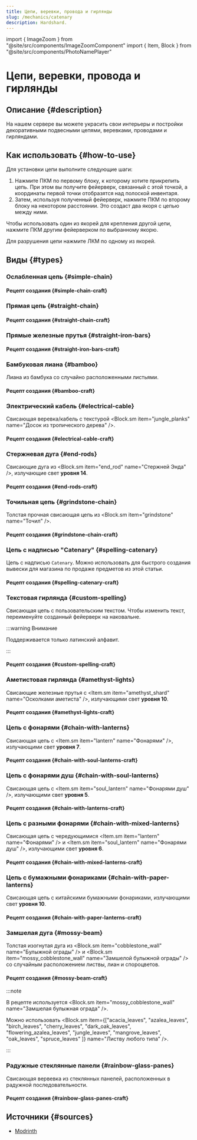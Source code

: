 ```yaml
---
title: Цепи, веревки, провода и гирлянды
slug: /mechanics/catenary
description: Hardshard.
---
```


import { ImageZoom } from "@site/src/components/ImageZoomComponent"
import { Item, Block } from "@site/src/components/PhotoNamePlayer"

# Цепи, веревки, провода и гирлянды

<ImageZoom
  src="/img/mechanics/catenary/catenary-banner.png"
  alt="Цепи, веревки, провода и гирлянды на Hardshard"
/>

## Описание {#description}

На нашем сервере вы можете украсить свои интерьеры и постройки декоративными подвесными цепями, веревками, проводами и гирляндами.

## Как использовать {#how-to-use}

Для установки цепи выполните следующие шаги:

1. Нажмите ПКМ по первому блоку, к которому хотите прикрепить цепь. При этом вы получите фейерверк, связанный с этой точкой, а координаты первой точки отобразятся над полоской инвентаря.
2. Затем, используя полученный фейерверк, нажмите ПКМ по второму блоку на некотором расстоянии. Это создаст два якоря с цепью между ними.

Чтобы использовать один из якорей для крепления другой цепи, нажмите ПКМ другим фейерверком по выбранному якорю.

Для разрушения цепи нажмите ЛКМ по одному из якорей.

## Виды {#types}

### Ослабленная цепь {#simple-chain}

<ImageZoom
  src="/img/mechanics/catenary/simple-chain.png"
  alt="Как выглядит ослабленная цепь"
  description="Как выглядит ослабленная цепь"
/>

#### Рецепт создания {#simple-chain-craft}

<ImageZoom
  src="/img/mechanics/catenary/simple-chain-craft.png"
  alt="Рецепт создания ослабленной цепи"
  description="Рецепт создания ослабленной цепи"
/>

### Прямая цепь {#straight-chain}

<ImageZoom
  src="/img/mechanics/catenary/straight-chain.png"
  alt="Как выглядит прямая цепь"
  description="Как выглядит прямая цепь"
/>

#### Рецепт создания {#straight-chain-craft}

<ImageZoom
  src="/img/mechanics/catenary/straight-chain-craft.png"
  alt="Рецепт создания прямой цепи"
  description="Рецепт создания прямой цепи"
/>

### Прямые железные прутья {#straight-iron-bars}

<ImageZoom
  src="/img/mechanics/catenary/straight-iron-bars.png"
  alt="Как выглядят прямые железные прутья"
  description="Как выглядят прямые железные прутья"
/>

#### Рецепт создания {#straight-iron-bars-craft}

<ImageZoom
  src="/img/mechanics/catenary/straight-iron-bars-craft.png"
  alt="Рецепт создания прямых железных прутьев"
  description="Рецепт создания прямых железных прутьев"
/>

### Бамбуковая лиана {#bamboo}

Лиана из бамбука со случайно расположенными листьями.

<ImageZoom
  src="/img/mechanics/catenary/bamboo.png"
  alt="Как выглядит бамбуковая лиана"
  description="Как выглядит бамбуковая лиана"
/>

#### Рецепт создания {#bamboo-craft}

<ImageZoom
  src="/img/mechanics/catenary/bamboo-craft.png"
  alt="Рецепт создания бамбуковой лианы"
  description="Рецепт создания бамбуковой лианы"
/>

### Электрический кабель {#electrical-cable}

Свисающая веревка/кабель с текстурой <Block.sm item="jungle_planks" name="Досок из тропического дерева" />.

<ImageZoom
  src="/img/mechanics/catenary/electrical-cable.png"
  alt="Как выглядит электрический кабель"
  description="Как выглядит электрический кабель"
/>

#### Рецепт создания {#electrical-cable-craft}

<ImageZoom
  src="/img/mechanics/catenary/electrical-cable-craft.png"
  alt="Рецепт создания электрического кабеля"
  description="Рецепт создания электрического кабеля"
/>

### Стержневая дуга {#end-rods}

Свисающие дуга из <Block.sm item="end_rod" name="Стержней Энда" />, излучающие свет **уровня 14**.

<ImageZoom
  src="/img/mechanics/catenary/end-rods.png"
  alt="Как выглядит стержневая дуга"
  description="Как выглядит стержневая дуга"
/>

#### Рецепт создания {#end-rods-craft}

<ImageZoom
  src="/img/mechanics/catenary/end-rods-craft.png"
  alt="Рецепт создания стержневой дуги"
  description="Рецепт создания стержневой дуги"
/>

### Точильная цепь {#grindstone-chain}

Толстая прочная свисающая цепь из <Block.sm item="grindstone" name="Точил" />.

<ImageZoom
  src="/img/mechanics/catenary/grindstone-chain.png"
  alt="Как выглядит точильная цепь"
  description="Как выглядит точильная цепь"
/>

#### Рецепт создания {#grindstone-chain-craft}

<ImageZoom
  src="/img/mechanics/catenary/grindstone-chain-craft.png"
  alt="Рецепт создания точильной цепи"
  description="Рецепт создания точильной цепи"
/>

### Цепь с надписью "Catenary" {#spelling-catenary}

Цепь с надписью `Catenary`. Можно использовать для быстрого создания вывески для магазина по продаже предметов из этой статьи.

<ImageZoom
  src="/img/mechanics/catenary/spelling-catenary.png"
  alt="Как выглядит цепь с надписью Catenary"
  description="Как выглядит цепь с надписью Catenary"
/>

#### Рецепт создания {#spelling-catenary-craft}

<ImageZoom
  src="/img/mechanics/catenary/spelling-catenary-craft.png"
  alt="Рецепт создания цепи с надписью Catenary"
  description="Рецепт создания цепи с надписью Catenary"
/>

### Текстовая гирлянда {#custom-spelling}

Свисающая цепь с пользовательским текстом. Чтобы изменить текст, переименуйте созданный фейерверк на наковальне.

:::warning Внимание

Поддерживается только латинский алфавит.

:::

<ImageZoom
  src="/img/mechanics/catenary/custom-spelling.png"
  alt="Как выглядит текстовая гирлянда"
  description="Как выглядит текстовая гирлянда"
/>

#### Рецепт создания {#custom-spelling-craft}

<ImageZoom
  src="/img/mechanics/catenary/custom-spelling-craft.png"
  alt="Рецепт создания текстовой гирлянды"
  description="Рецепт создания текстовой гирлянды"
/>

### Аметистовая гирлянда {#amethyst-lights}

Свисающие железные прутья с <Item.sm item="amethyst_shard" name="Осколками аметиста" />, излучающими свет **уровня 10**.

<ImageZoom
  src="/img/mechanics/catenary/amethyst-lights.png"
  alt="Как выглядит аметистовая гирлянда"
  description="Как выглядит аметистовая гирлянда"
/>

#### Рецепт создания {#amethyst-lights-craft}

<ImageZoom
  src="/img/mechanics/catenary/amethyst-lights-craft.png"
  alt="Рецепт создания аметистовой гирлянды"
  description="Рецепт создания аметистовой гирлянды"
/>

### Цепь с фонарями {#chain-with-lanterns}

Свисающая цепь с <Item.sm item="lantern" name="Фонарями" />, излучающими свет **уровня 7**.

<ImageZoom
  src="/img/mechanics/catenary/chain-with-lanterns.png"
  alt="Как выглядит цепь с фонарями"
  description="Как выглядит цепь с фонарями"
/>

#### Рецепт создания {#chain-with-soul-lanterns-craft}

<ImageZoom
  src="/img/mechanics/catenary/chain-with-lanterns-craft.png"
  alt="Рецепт создания цепи с фонарями"
  description="Рецепт создания цепи с фонарями"
/>

### Цепь с фонарями душ {#chain-with-soul-lanterns}

Свисающая цепь с <Item.sm item="soul_lantern" name="Фонарями душ" />, излучающими свет **уровня 5**.

<ImageZoom
  src="/img/mechanics/catenary/chain-with-soul-lanterns.png"
  alt="Как выглядит цепь с фонарями душ"
  description="Как выглядит цепь с фонарями душ"
/>

#### Рецепт создания {#chain-with-lanterns-craft}

<ImageZoom
  src="/img/mechanics/catenary/chain-with-soul-lanterns-craft.png"
  alt="Рецепт создания цепи с фонарями душ"
  description="Рецепт создания цепи с фонарями душ"
/>

### Цепь с разными фонарями {#chain-with-mixed-lanterns}

Свисающая цепь с чередующимися <Item.sm item="lantern" name="Фонарями" /> и <Item.sm item="soul_lantern" name="Фонарями душ" />, излучающими свет **уровня 6**.

<ImageZoom
  src="/img/mechanics/catenary/chain-with-mixed-lanterns.png"
  alt="Как выглядит цепь с разными фонарями"
  description="Как выглядит цепь с разными фонарями"
/>

#### Рецепт создания {#chain-with-mixed-lanterns-craft}

<ImageZoom
  src="/img/mechanics/catenary/chain-with-mixed-lanterns-craft.png"
  alt="Рецепт создания цепи с разными фонарями"
  description="Рецепт создания цепи с разными фонарями"
/>

### Цепь с бумажными фонариками {#chain-with-paper-lanterns}

Свисающая цепь с китайскими бумажными фонариками, излучающими свет **уровня 10**.

<ImageZoom
  src="/img/mechanics/catenary/chain-with-paper-lanterns.png"
  alt="Как выглядит цепь с бумажными фонариками"
  description="Как выглядит цепь с бумажными фонариками"
/>

#### Рецепт создания {#chain-with-paper-lanterns-craft}

<ImageZoom
  src="/img/mechanics/catenary/chain-with-paper-lanterns-craft.png"
  alt="Рецепт создания цепи с бумажными фонариками"
  description="Рецепт создания цепи с бумажными фонариками"
/>

### Замшелая дуга {#mossy-beam}

Толстая изогнутая дуга из <Block.sm item="cobblestone_wall" name="Булыжной ограды" /> и <Block.sm item="mossy_cobblestone_wall" name="Замшелой булыжной ограды" /> со случайным расположением листвы, лиан и спороцветов.

<ImageZoom
  src="/img/mechanics/catenary/mossy-beam.png"
  alt="Как выглядит замшелая дуга"
  description="Как выглядит замшелая дуга"
/>

#### Рецепт создания {#mossy-beam-craft}

:::note

В рецепте используется <Block.sm item="mossy_cobblestone_wall" name="Замшелая булыжная ограда" />.

Можно использовать <Block.sm item={["acacia_leaves", "azalea_leaves", "birch_leaves", "cherry_leaves", "dark_oak_leaves", "flowering_azalea_leaves", "jungle_leaves", "mangrove_leaves", "oak_leaves", "spruce_leaves" ]} name="Листву любого типа" />.

:::

<ImageZoom
  src="/img/mechanics/catenary/mossy-beam-craft.png"
  alt="Рецепт создания замшелой дуги"
  description="Рецепт создания замшелой дуги"
/>

### Радужные стеклянные панели {#rainbow-glass-panes}

Свисающая вервевка из стеклянных панелей, расположенныx в радужной последовательности.

<ImageZoom
  src="/img/mechanics/catenary/rainbow-glass-panes.png"
  alt="Как выглядят радужные стеклянные панели"
  description="Как выглядят радужные стеклянные панели"
/>

#### Рецепт создания {#rainbow-glass-panes-craft}

<ImageZoom
  src="/img/mechanics/catenary/rainbow-glass-panes-craft.png"
  alt="Рецепт создания радужных стеклянных панелей"
  description="Рецепт создания радужных стеклянных панелей"
/>

## Источники {#sources}

- [Modrinth](https://modrinth.com/datapack/catenary)

